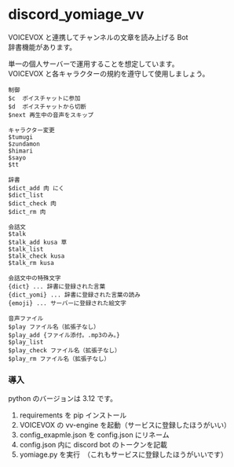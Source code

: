 # discord_yomiage_vv

VOICEVOX と連携してチャンネルの文章を読み上げる Bot \
辞書機能があります。

単一の個人サーバーで運用することを想定しています。\
VOICEVOX と各キャラクターの規約を遵守して使用しましょう。

```
制御
$c  ボイスチャットに参加
$d  ボイスチャットから切断
$next 再生中の音声をスキップ

キャラクター変更
$tumugi
$zundamon
$himari
$sayo
$tt

辞書
$dict_add 肉 にく
$dict_list
$dict_check 肉
$dict_rm 肉

会話文
$talk
$talk_add kusa 草
$talk_list
$talk_check kusa
$talk_rm kusa

会話文中の特殊文字
{dict} ... 辞書に登録された言葉
{dict_yomi} ... 辞書に登録された言葉の読み
{emoji} ... サーバーに登録された絵文字

音声ファイル
$play ファイル名（拡張子なし）
$play_add {ファイル添付。.mp3のみ。}
$play_list
$play_check ファイル名（拡張子なし）
$play_rm ファイル名（拡張子なし）
```

### 導入

python のバージョンは 3.12 です。

1. requirements を pip インストール
2. VOICEVOX の vv-engine を起動（サービスに登録したほうがいい）
3. config_exapmle.json を config.json にリネーム
4. config.json 内に discord bot のトークンを記載
5. yomiage.py を実行　（これもサービスに登録したほうがいいです）
